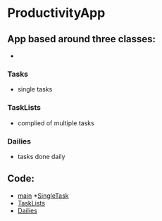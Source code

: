 # ProductivityApp
## App based around three classes:
* ![]()
### Tasks
* single tasks
### TaskLists
* complied of multiple tasks
### Dailies
* tasks done daily
## Code:
* [main](https://replit.com/@ELISATANDRA/ProductivityApp#ProductivityApp/main.py)
*[SingleTask](https://replit.com/@ELISATANDRA/ProductivityApp#ProductivityApp/SingleTask.py)
* [TaskLists](https://replit.com/@ELISATANDRA/ProductivityApp#ProductivityApp/TaskList.py)
* [Dailies](https://replit.com/@ELISATANDRA/ProductivityApp#ProductivityApp/Dailies.py)
